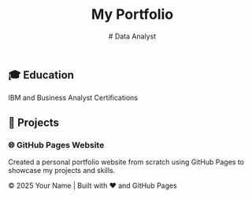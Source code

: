 <!DOCTYPE html>
<html lang="en">

<body>
  <header>
    <div class="container">
      <h1>My Portfolio</h1>
      <p># Data Analyst</p>
    </div>
  </header>

  <section class="about">
    <div class="container">
      <h2>🎓 Education</h2>
      <p>IBM and Business Analyst Certifications</p>
    </div>
  </section>

  <section class="projects">
    <div class="container">
      <h2>📁 Projects</h2>
      <div class="project-card">
        <h3>🌐 GitHub Pages Website</h3>
        <p>Created a personal portfolio website from scratch using GitHub Pages to showcase my projects and skills.</p>
      </div>
    </div>
  </section>

  <footer>
    <div class="container">
      <p>© 2025 Your Name | Built with ❤️ and GitHub Pages</p>
    </div>
  </footer>
</body>
</html>

